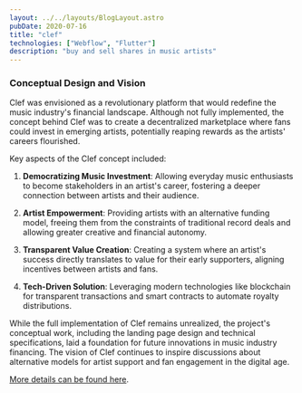 ```yaml
---
layout: ../../layouts/BlogLayout.astro
pubDate: 2020-07-16
title: "clef"
technologies: ["Webflow", "Flutter"]
description: "buy and sell shares in music artists"
---
```


### Conceptual Design and Vision

Clef was envisioned as a revolutionary platform that would redefine the music industry's financial landscape. Although not fully implemented, the concept behind Clef was to create a decentralized marketplace where fans could invest in emerging artists, potentially reaping rewards as the artists' careers flourished.

Key aspects of the Clef concept included:

1. **Democratizing Music Investment**: Allowing everyday music enthusiasts to become stakeholders in an artist's career, fostering a deeper connection between artists and their audience.

2. **Artist Empowerment**: Providing artists with an alternative funding model, freeing them from the constraints of traditional record deals and allowing greater creative and financial autonomy.

3. **Transparent Value Creation**: Creating a system where an artist's success directly translates to value for their early supporters, aligning incentives between artists and fans.

4. **Tech-Driven Solution**: Leveraging modern technologies like blockchain for transparent transactions and smart contracts to automate royalty distributions.

While the full implementation of Clef remains unrealized, the project's conceptual work, including the landing page design and technical specifications, laid a foundation for future innovations in music industry financing. The vision of Clef continues to inspire discussions about alternative models for artist support and fan engagement in the digital age.



[More details can be found here](https://dayangrah.am/work/clef).
